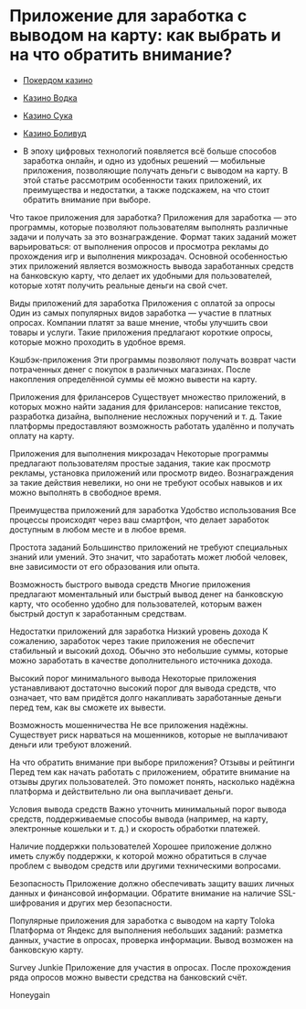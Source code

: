 # Приложение для заработка с выводом на карту: как выбрать и на что обратить внимание?

- [Покердом казино](https://4pd-stat.com/click/66978cbb6bcc63613724a78d/125/14411/subaccount)
- [Казино Водка](https://vodka2.xyz?id=5120)
- [Казино Сука](https://s-way-e.com/?source=sait&pid=223164)
- [Казино Боливуд](https://provision-treasure.top?ref=fap_w36174p129_default)

- В эпоху цифровых технологий появляется всё больше способов заработка онлайн, и одно из удобных решений — мобильные приложения, позволяющие получать деньги с выводом на карту. В этой статье рассмотрим особенности таких приложений, их преимущества и недостатки, а также подскажем, на что стоит обратить внимание при выборе.

Что такое приложения для заработка?
Приложения для заработка — это программы, которые позволяют пользователям выполнять различные задачи и получать за это вознаграждение. Формат таких заданий может варьироваться: от выполнения опросов и просмотра рекламы до прохождения игр и выполнения микрозадач. Основной особенностью этих приложений является возможность вывода заработанных средств на банковскую карту, что делает их удобными для пользователей, которые хотят получить реальные деньги на свой счет.

Виды приложений для заработка
Приложения с оплатой за опросы
Один из самых популярных видов заработка — участие в платных опросах. Компании платят за ваше мнение, чтобы улучшить свои товары и услуги. Такие приложения предлагают короткие опросы, которые можно проходить в удобное время.

Кэшбэк-приложения
Эти программы позволяют получать возврат части потраченных денег с покупок в различных магазинах. После накопления определённой суммы её можно вывести на карту.

Приложения для фрилансеров
Существует множество приложений, в которых можно найти задания для фрилансеров: написание текстов, разработка дизайна, выполнение несложных поручений и т. д. Такие платформы предоставляют возможность работать удалённо и получать оплату на карту.

Приложения для выполнения микрозадач
Некоторые программы предлагают пользователям простые задания, такие как просмотр рекламы, установка приложений или просмотр видео. Вознаграждения за такие действия невелики, но они не требуют особых навыков и их можно выполнять в свободное время.

Преимущества приложений для заработка
Удобство использования
Все процессы происходят через ваш смартфон, что делает заработок доступным в любом месте и в любое время.

Простота заданий
Большинство приложений не требуют специальных знаний или умений. Это значит, что заработать может любой человек, вне зависимости от его образования или опыта.

Возможность быстрого вывода средств
Многие приложения предлагают моментальный или быстрый вывод денег на банковскую карту, что особенно удобно для пользователей, которым важен быстрый доступ к заработанным средствам.

Недостатки приложений для заработка
Низкий уровень дохода
К сожалению, заработок через такие приложения не обеспечит стабильный и высокий доход. Обычно это небольшие суммы, которые можно заработать в качестве дополнительного источника дохода.

Высокий порог минимального вывода
Некоторые приложения устанавливают достаточно высокий порог для вывода средств, что означает, что вам придётся долго накапливать заработанные деньги перед тем, как вы сможете их вывести.

Возможность мошенничества
Не все приложения надёжны. Существует риск нарваться на мошенников, которые не выплачивают деньги или требуют вложений.

На что обратить внимание при выборе приложения?
Отзывы и рейтинги
Перед тем как начать работать с приложением, обратите внимание на отзывы других пользователей. Это поможет понять, насколько надёжна платформа и действительно ли она выплачивает деньги.

Условия вывода средств
Важно уточнить минимальный порог вывода средств, поддерживаемые способы вывода (например, на карту, электронные кошельки и т. д.) и скорость обработки платежей.

Наличие поддержки пользователей
Хорошее приложение должно иметь службу поддержки, к которой можно обратиться в случае проблем с выводом средств или другими техническими вопросами.

Безопасность
Приложение должно обеспечивать защиту ваших личных данных и финансовой информации. Обратите внимание на наличие SSL-шифрования и других мер безопасности.

Популярные приложения для заработка с выводом на карту
Toloka
Платформа от Яндекс для выполнения небольших заданий: разметка данных, участие в опросах, проверка информации. Вывод возможен на банковскую карту.

Survey Junkie
Приложение для участия в опросах. После прохождения ряда опросов можно вывести средства на банковский счёт.

Honeygain
